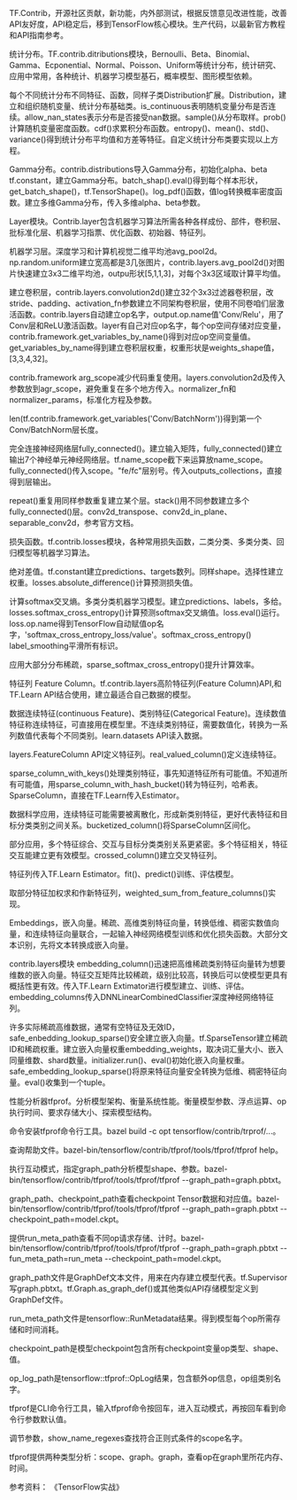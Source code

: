 TF.Contrib，开源社区贡献，新功能，内外部测试，根据反馈意见改进性能，改善API友好度，API稳定后，移到TensorFlow核心模块。生产代码，以最新官方教程和API指南参考。

统计分布。TF.contrib.ditributions模块，Bernoulli、Beta、Binomial、Gamma、Ecponential、Normal、Poisson、Uniform等统计分布，统计研究、应用中常用，各种统计、机器学习模型基石，概率模型、图形模型依赖。

每个不同统计分布不同特征、函数，同样子类Distribution扩展。Distribution，建立和组织随机变量、统计分布基础类。is_continuous表明随机变量分布是否连续。allow_nan_states表示分布是否接受nan数据。sample()从分布取样。prob()计算随机变量密度函数。cdf()求累积分布函数。entropy()、mean()、std()、variance()得到统计分布平均值和方差等特征。自定义统计分布类要实现以上方程。

Gamma分布。contrib.distributions导入Gamma分布，初始化alpha、beta tf.constant，建立Gamma分布。batch_shap().eval()得到每个样本形状，get_batch_shape()，tf.TensorShape()。log_pdf()函数，值log转换概率密度函数。建立多维Gamma分布，传入多维alpha、beta参数。

Layer模块。Contrib.layer包含机器学习算法所需各种各样成份、部件，卷积层、批标准化层、机器学习指票、优化函数、初始器、特征列。

机器学习层。深度学习和计算机视觉二维平均池avg_pool2d。np.random.uniform建立宽高都是3几张图片，contrib.layers.avg_pool2d()对图片快速建立3x3二维平均池，outpu形状[5,1,1,3]，对每个3x3区域取计算平均值。

建立卷积层，contrib.layers.convolution2d()建立32个3x3过滤器卷积层，改stride、padding、activation_fn参数建立不同架构卷积层，使用不同卷咱们层激活函数。contrib.layers自动建立op名字，output.op.name值'Conv/Relu'，用了Conv层和ReLU激活函数。layer有自己对应op名字，每个op空间存储对应变量，contrib.framework.get_variables_by_name()得到对应op空间变量值。get_variables_by_name得到建立卷积层权重，权重形状是weights_shape值，[3,3,4,32]。

contrib.framework  arg_scope减少代码重复使用。layers.convolution2d及传入参数放到agr_scope，避免重复在多个地方传入。normalizer_fn和normalizer_params，标准化方程及参数。

len(tf.contrib.framework.get_variables('Conv/BatchNorm'))得到第一个Conv/BatchNorm层长度。

完全连接神经网络层fully_connected()。建立输入矩阵，fully_connected()建立输出7个神经单元神经网络层。tf.name_scope截下来运算放name_scope。fully_connected()传入scope。"fe/fc"层别号。传入outputs_collections，直接得到层输出。

repeat()重复用同样参数重复建立某个层。stack()用不同参数建立多个fully_connected()层。conv2d_transpose、conv2d_in_plane、separable_conv2d，参考官方文档。

损失函数。tf.contrib.losses模块，各种常用损失函数，二类分类、多类分类、回归模型等机器学习算法。

绝对差值。tf.constant建立predictions、targets数列。同样shape。选择性建立权重。losses.absolute_difference()计算预测损失值。

计算softmax交叉熵。多类分类机器学习模型。建立predictions、labels，多给。losses.softmax_cross_entropy()计算预测softmax交叉熵值。loss.eval()运行。loss.op.name得到TensorFlow自动赋值op名字，'softmax_cross_entropy_loss/value'。softmax_cross_entropy() label_smoothing平滑所有标识。

应用大部分分布稀疏，sparse_softmax_cross_entropy()提升计算效率。

特征列 Feature Column。tf.contrib.layers高阶特征列(Feature Column)API,和TF.Learn API结合使用，建立最适合自己数据的模型。

数据连续特征(continuous Feature)、类别特征(Categorical Feature)。连续数值特征称连续特征，可直接用在模型里。不连续类别特征，需要数值化，转换为一系列数值代表每个不同类别。learn.datasets API读入数据。

layers.FeatureColumn API定义特征列。real_valued_column()定义连续特征。

sparse_column_with_keys()处理类别特征，事先知道特征所有可能值。不知道所有可能值，用sparse_column_with_hash_bucket()转为特征列，哈希表。SparseColumn，直接在TF.Learn传入Estimator。

数据科学应用，连续特征可能需要被离散化，形成新类别特征，更好代表特征和目标分类类别之间关系。bucketized_column()将SparseColumn区间化。

部分应用，多个特征综合、交互与目标分类类别关系更紧密。多个特征相关，特征交互能建立更有效模型。crossed_column()建立交叉特征列。

特征列传入TF.Learn Estimator。fit()、predict()训练、评估模型。

取部分特征加权求和作新特征列，weighted_sum_from_feature_columns()实现。

Embeddings，嵌入向量。稀疏、高维类别特征向量，转换低维、稠密实数值向量，和连续特征向量联合，一起输入神经网络模型训练和优化损失函数。大部分文本识别，先将文本转换成嵌入向量。

contrib.layers模块 embedding_column()迅速把高维稀疏类别特征向量转为想要维数的嵌入向量。特征交互矩阵比较稀疏，级别比较高，转换后可以使模型更具有概括性更有效。传入TF.Learn Extimator进行模型建立、训练、评估。embedding_columns传入DNNLinearCombinedClassifier深度神经网络特征列。

许多实际稀疏高维数据，通常有空特征及无效ID，safe_enbedding_lookup_sparse()安全建立嵌入向量。tf.SparseTensor建立稀疏ID和稀疏权重。建立嵌入向量权重embedding_weights，取决词汇量大小、嵌入同量维数、shard数量。initializer.run()、eval()初始化嵌入向量权重。safe_embedding_lookup_sparse()将原来特征向量安全转换为低维、稠密特征向量。eval()收集到一个tuple。

性能分析器tfprof。分析模型架构、衡量系统性能。衡量模型参数、浮点运算、op执行时间、要求存储大小、探索模型结构。

命令安装tfprof命令行工具。bazel build -c opt tensorflow/contrib/trprof/...。

查询帮助文件。bazel-bin/tensorflow/contrib/tfprof/tools/tfprof/tfprof help。

执行互动模式，指定graph_path分析模型shape、参数。bazel-bin/tensorflow/contrib/tfprof/tools/tfprof/tfprof \--graph_path=graph.pbtxt。

graph_path、checkpoint_path查看checkpoint Tensor数据和对应值。bazel-bin/tensorflow/contrib/tfprof/tools/tfprof/tfprof \--graph_path=graph.pbtxt \--checkpoint_path=model.ckpt。

提供run_meta_path查看不同op请求存储、计时。bazel-bin/tensorflow/contrib/tfprof/tools/tfprof/tfprof \--graph_path=graph.pbtxt \--fun_meta_path=run_meta \--checkpoint_path=model.ckpt。

graph_path文件是GraphDef文本文件，用来在内存建立模型代表。tf.Supervisor写graph.pbtxt。tf.Graph.as_graph_def()或其他类似API存储模型定义到GraphDef文件。

run_meta_path文件是tensorflow::RunMetadata结果。得到模型每个op所需存储和时间消耗。

checkpoint_path是模型checkpoint包含所有checkpoint变量op类型、shape、值。

op_log_path是tensorflow::tfprof::OpLog结果，包含额外op信息，op组类别名字。

tfprof是CLI命令行工具，输入tfprof命令按回车，进入互动模式，再按回车看到命令行参数默认值。

调节参数，show_name_regexes查找符合正则式条件的scope名字。

tfprof提供两种类型分析：scope、graph。graph，查看op在graph里所花内存、时间。

参考资料：
《TensorFlow实战》


